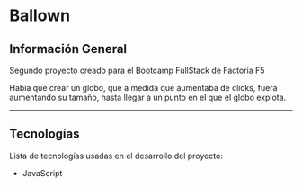 #  Ballown


## Información General

Segundo proyecto creado para el Bootcamp FullStack de Factoria F5

Había que crear un globo, que a medida que aumentaba de clicks, fuera aumentando su tamaño, hasta llegar a un punto en el que el globo explota.
***
## Tecnologías
Lista de tecnologías usadas en el desarrollo del proyecto:
* JavaScript
